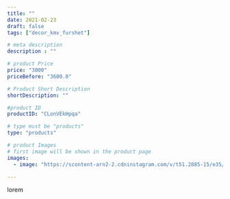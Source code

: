 ```yaml
---
title: ""
date: 2021-02-23
draft: false
tags: ["decor_kmv_furshet"]

# meta description
description : ""

# product Price
price: "3000"
priceBefore: "3600.0"

# Product Short Description
shortDescription: ""

#product ID
productID: "CLonVEkHpqa"

# type must be "products"
type: "products"

# product Images
# first image will be shown in the product page
images:
  - image: "https://scontent-arn2-2.cdninstagram.com/v/t51.2885-15/e35/p1080x1080/152483712_792340364694137_1411256219612757782_n.jpg?tp=1&_nc_ht=scontent-arn2-2.cdninstagram.com&_nc_cat=105&_nc_ohc=iv7XB1UcwaMAX97Q2Ps&ccb=7-4&oh=1adc47e0831135a43deb359c1e056f5e&oe=6081E21B&_nc_sid=86f79a&ig_cache_key=MjUxNTQzMzM2MzcxMDMxOTI1OA%3D%3D.2-ccb7-4"

---
```

lorem
